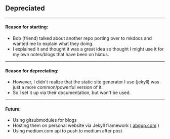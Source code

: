 ## Depreciated

--- 

#### Reason for starting:

- Bob (friend) talked about another repo porting over to mkdocs and wanted me to explain what they doing.
- I explained it and thought it was a great idea so thought I might use it for my own notes/blogs that have been on hiatus.

--- 

#### Reason for depreciating:

- However, I didn't realize that the static site generator I use (jekyll) was just a more common/powerful version of it.
- So I set it up via their documentation, but won't be used.

--- 

#### Future:

- Using gitsubmodules for blogs
- Hosting them on personal website via Jekyll framework ( [abgup.com](abgup.com) )
- Using medium.com api to push to medium after post

